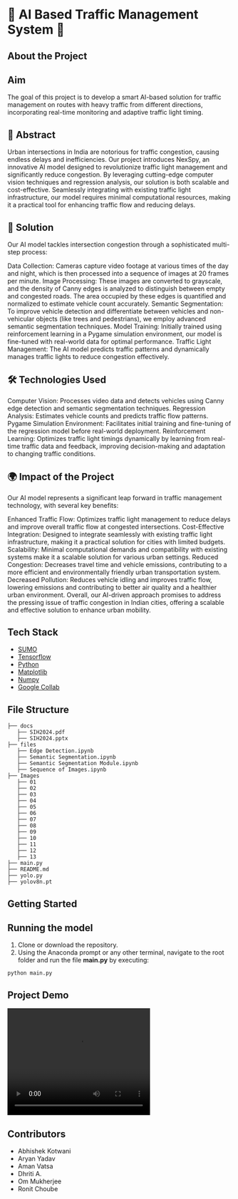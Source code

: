 # 🚦 AI Based Traffic Management System 🚦

## About the Project

## Aim

The goal of this project is to develop a smart AI-based solution for traffic management on routes with heavy traffic from different directions, incorporating real-time monitoring and adaptive traffic light timing.

## 🌟 Abstract

Urban intersections in India are notorious for traffic congestion, causing endless delays and inefficiencies. Our project introduces NexSpy, an innovative AI model designed to revolutionize traffic light management and significantly reduce congestion. By leveraging cutting-edge computer vision techniques and regression analysis, our solution is both scalable and cost-effective. Seamlessly integrating with existing traffic light infrastructure, our model requires minimal computational resources, making it a practical tool for enhancing traffic flow and reducing delays.

## 🚀 Solution

Our AI model tackles intersection congestion through a sophisticated multi-step process:

Data Collection: Cameras capture video footage at various times of the day and night, which is then processed into a sequence of images at 20 frames per minute.
Image Processing: These images are converted to grayscale, and the density of Canny edges is analyzed to distinguish between empty and congested roads. The area occupied by these edges is quantified and normalized to estimate vehicle count accurately.
Semantic Segmentation: To improve vehicle detection and differentiate between vehicles and non-vehicular objects (like trees and pedestrians), we employ advanced semantic segmentation techniques.
Model Training: Initially trained using reinforcement learning in a Pygame simulation environment, our model is fine-tuned with real-world data for optimal performance.
Traffic Light Management: The AI model predicts traffic patterns and dynamically manages traffic lights to reduce congestion effectively.

## 🛠️ Technologies Used

Computer Vision: Processes video data and detects vehicles using Canny edge detection and semantic segmentation techniques.
Regression Analysis: Estimates vehicle counts and predicts traffic flow patterns.
Pygame Simulation Environment: Facilitates initial training and fine-tuning of the regression model before real-world deployment.
Reinforcement Learning: Optimizes traffic light timings dynamically by learning from real-time traffic data and feedback, improving decision-making and adaptation to changing traffic conditions.

## 🌍 Impact of the Project

Our AI model represents a significant leap forward in traffic management technology, with several key benefits:

Enhanced Traffic Flow: Optimizes traffic light management to reduce delays and improve overall traffic flow at congested intersections.
Cost-Effective Integration: Designed to integrate seamlessly with existing traffic light infrastructure, making it a practical solution for cities with limited budgets.
Scalability: Minimal computational demands and compatibility with existing systems make it a scalable solution for various urban settings.
Reduced Congestion: Decreases travel time and vehicle emissions, contributing to a more efficient and environmentally friendly urban transportation system.
Decreased Pollution: Reduces vehicle idling and improves traffic flow, lowering emissions and contributing to better air quality and a healthier urban environment.
Overall, our AI-driven approach promises to address the pressing issue of traffic congestion in Indian cities, offering a scalable and effective solution to enhance urban mobility.

## Tech Stack

- [SUMO](https://sumo.dlr.de/docs/index.html)
- [Tensorflow](https://www.tensorflow.org/)
- [Python](https://www.python.org/)
- [Matplotlib](https://matplotlib.org/)
- [Numpy](https://numpy.org/doc/#)
- [Google Collab](https://colab.research.google.com/)

## File Structure

    ├── docs
       ├── SIH2024.pdf
       ├── SIH2024.pptx
    ├── files
       ├── Edge Detection.ipynb
       ├── Semantic Segmentation.ipynb
       ├── Semantic Segmentation Module.ipynb
       ├── Sequence of Images.ipynb
    ├── Images
       ├── 01
       ├── 02
       ├── 03
       ├── 04
       ├── 05
       ├── 06
       ├── 07
       ├── 08
       ├── 09
       ├── 10
       ├── 11
       ├── 12
       ├── 13
    ├── main.py
    ├── README.md
    ├── yolo.py
    ├── yolov8n.pt

## Getting Started

## Running the model

1. Clone or download the repository.
2. Using the Anaconda prompt or any other terminal, navigate to the root folder and run the file **main.py** by executing:

```
python main.py
```

## Project Demo

<video width="320" height="240" controls>
  <source src="https://github.com/user-attachments/assets/badfd777-e3c7-4a58-a70e-1aa88833a1ca" type="video/mp4">
  Your browser does not support the video tag.
</video>
<!-- ![Demo Video](https://github.com/user-attachments/assets/badfd777-e3c7-4a58-a70e-1aa88833a1ca) -->

## Contributors

- Abhishek Kotwani
- Aryan Yadav
- Aman Vatsa
- Dhriti A.
- Om Mukherjee
- Ronit Choube
